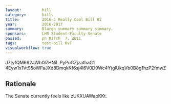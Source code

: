 ```yaml
---
layout:         bill
category:       bills
title:          2016-3 Really Cool Bill 82
year:           2016-2017
summary:        Blargh summary summary simmary.
sponsors:       LHS Student-Faculty Senate
passed:         pn March  7, 2011
tags:           test-bill KvF
visualworkflow: true
---
```



J7tyfQM662JWb0l7HNiL PyPuGZjzathaG1 4Eyw1x1Vt95oWFaJXd8DmqkKf6sj4l6V0D9Wc4YtglUkqVb0B8g1hzP2fmwZ 




Rationale
---------
The Senate currently feels like zUKXUAWapKKt.
